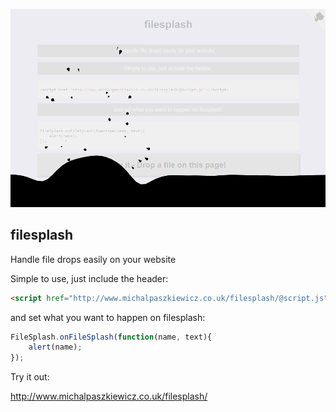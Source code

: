 [![File Splash](./filesplash.png)](http://www.michalpaszkiewicz.co.uk/filesplash/)

filesplash
------------------------

Handle file drops easily on your website

Simple to use, just include the header:

```html
<script href="http://www.michalpaszkiewicz.co.uk/filesplash/@script.js"></script>
```

and set what you want to happen on filesplash:

```js
FileSplash.onFileSplash(function(name, text){
    alert(name);
});
```

Try it out:

http://www.michalpaszkiewicz.co.uk/filesplash/